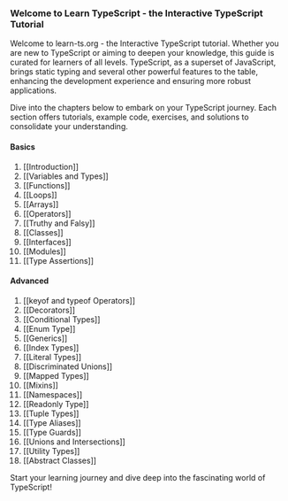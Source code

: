 ### Welcome to Learn TypeScript - the Interactive TypeScript Tutorial

Welcome to learn-ts.org - the Interactive TypeScript tutorial. 
Whether you are new to TypeScript or aiming to deepen your knowledge, 
this guide is curated for learners of all levels. 
TypeScript, as a superset of JavaScript, brings static typing and several other powerful 
features to the table, enhancing the development experience and ensuring more robust applications.

Dive into the chapters below to embark on your TypeScript journey. 
Each section offers tutorials, example code, exercises, and solutions to consolidate your understanding.

#### Basics

1. [[Introduction]]
2. [[Variables and Types]]
3. [[Functions]]
4. [[Loops]]
5. [[Arrays]]
6. [[Operators]]
7. [[Truthy and Falsy]]
8. [[Classes]]
9. [[Interfaces]]
10. [[Modules]]
11. [[Type Assertions]]

#### Advanced

1. [[keyof and typeof Operators]]
2. [[Decorators]]
3. [[Conditional Types]]
4. [[Enum Type]]
5. [[Generics]]
6. [[Index Types]]
7. [[Literal Types]]
8. [[Discriminated Unions]]
9. [[Mapped Types]]
10. [[Mixins]]
11. [[Namespaces]]
12. [[Readonly Type]]
13. [[Tuple Types]]
14. [[Type Aliases]]
15. [[Type Guards]]
16. [[Unions and Intersections]]
17. [[Utility Types]]
18. [[Abstract Classes]]

Start your learning journey and dive deep into the fascinating world of TypeScript!
